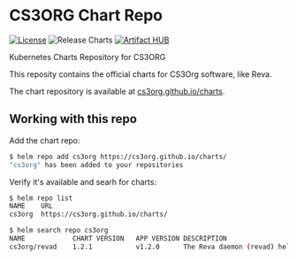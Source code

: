 # CS3ORG Chart Repo

[![License](https://img.shields.io/badge/License-Apache%202.0-blue.svg)](https://opensource.org/licenses/Apache-2.0) ![Release Charts](https://github.com/cs3org/charts/workflows/Release%20Charts/badge.svg) [![Artifact HUB](https://img.shields.io/endpoint?url=https://artifacthub.io/badge/repository/cs3org)](https://artifacthub.io/packages/search?repo=cs3org)

Kubernetes Charts Repository for CS3ORG

This reposity contains the official charts for CS3Org software, like Reva.

The chart repository is available at [cs3org.github.io/charts](cs3org.github.io/charts).

## Working with this repo

Add the chart repo:

```bash
$ helm repo add cs3org https://cs3org.github.io/charts/
"cs3org" has been added to your repositories
```

Verify it's available and searh for charts:

```bash
$ helm repo list
NAME  	URL
cs3org	https://cs3org.github.io/charts/

$ helm search repo cs3org
NAME        	CHART VERSION	APP VERSION	DESCRIPTION
cs3org/revad	1.2.1        	v1.2.0     	The Reva daemon (revad) helm chart
```

